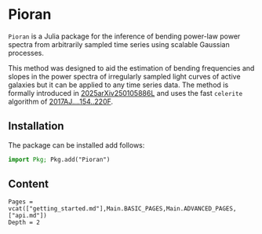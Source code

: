 # Pioran

`Pioran` is a Julia package for the inference of bending power-law power spectra from arbitrarily sampled time series using scalable Gaussian processes.

This method was designed to aid the estimation of bending frequencies and slopes in the power spectra of irregularly sampled light curves of active galaxies but it can be applied to any time series data. The method is formally introduced in [2025arXiv250105886L](@citet) and uses the fast `celerite` algorithm of [2017AJ....154..220F](@citet).

## Installation

The package can be installed add follows:

```julia
import Pkg; Pkg.add("Pioran")
```

## Content

```@contents
Pages = vcat(["getting_started.md"],Main.BASIC_PAGES,Main.ADVANCED_PAGES,["api.md"])
Depth = 2
```
